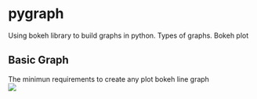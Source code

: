 # pygraph
Using bokeh library to build graphs in python. Types of graphs. Bokeh plot

## Basic Graph
The minimun requirements to create any plot bokeh line graph  
![](https://imgur.com/Qq0njDu)
